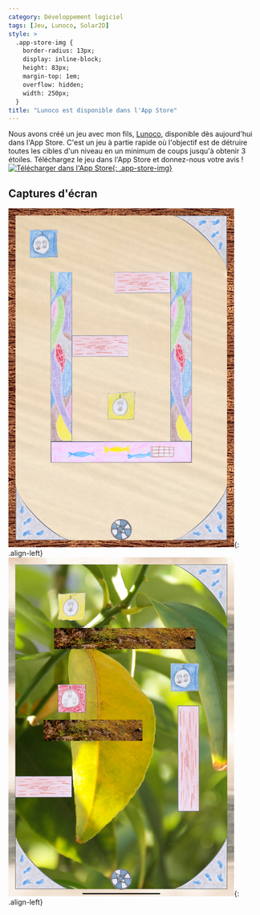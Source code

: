 ```yaml
---
category: Développement logiciel
tags: [Jeu, Lunoco, Solar2D]
style: >
  .app-store-img {
    border-radius: 13px;
    display: inline-block;
    height: 83px;
    margin-top: 1em;
    overflow: hidden;
    width: 250px;
  }
title: "Lunoco est disponible dans l'App Store"
---
```


Nous avons créé un jeu avec mon fils, [Lunoco](/lunoco/), disponible dès aujourd'hui dans l'App Store. C'est un
jeu à partie rapide où l'objectif est de détruire toutes les cibles d'un niveau en un minimum de coups jusqu'à
obtenir 3 étoiles. Téléchargez le jeu dans l'App Store et donnez-nous votre avis !
<br />
[![Télécharger dans l'App Store](https://tools.applemediaservices.com/api/badges/download-on-the-app-store/black/fr-fr?size=250x83&amp;releaseDate=1649635200&h=7c7d920eb9b923d743298890a4f54d9c){: .app-store-img}](https://apps.apple.com/fr/app/lunoco/id1615060601?itsct=apps_box_badge&amp;itscg=30200)

## Captures d'écran
![Un niveau du jeu Lunoco](/assets/lunoco/game.png){: .align-left}
![Un niveau du jeu Lunoco personnalisé](/assets/lunoco/customization.png){: .align-left}
